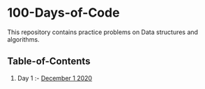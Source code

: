 # 100-Days-of-Code
This repository contains practice problems on Data structures and algorithms.  
## Table-of-Contents
1. Day 1 :- [December 1 2020](day1.cpp)
